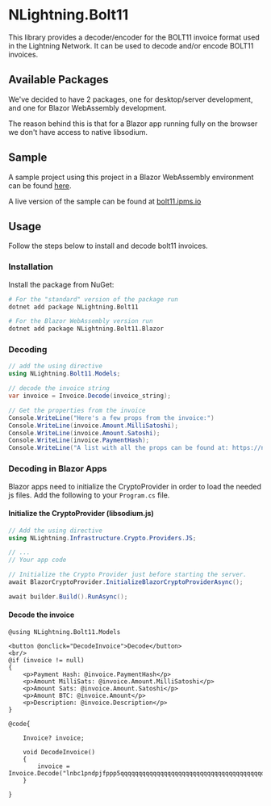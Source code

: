 # NLightning.Bolt11

This library provides a decoder/encoder for the BOLT11 invoice format used in the Lightning Network.
It can be used to decode and/or encode BOLT11 invoices.

## Available Packages

We've decided to have 2 packages, one for desktop/server development, and one for Blazor WebAssembly development.

The reason behind this is that for a Blazor app running fully on the browser we don't have access to native libsodium.

## Sample

A sample project using this project in a Blazor WebAssembly environment can be found [here](https://github.com/ipms-io/NLightning-Samples/tree/main/Bolt11.Decoder.Blazor).

A live version of the sample can be found at [bolt11.ipms.io](https://bolt11.ipms.io)

## Usage

Follow the steps below to install and decode bolt11 invoices.

### Installation

Install the package from NuGet:

```bash
# For the "standard" version of the package run
dotnet add package NLightning.Bolt11

# For the Blazor WebAssembly version run
dotnet add package NLightning.Bolt11.Blazor
```

### Decoding

```csharp
// add the using directive
using NLightning.Bolt11.Models;

// decode the invoice string
var invoice = Invoice.Decode(invoice_string);

// Get the properties from the invoice
Console.WriteLine("Here's a few props from the invoice:")
Console.WriteLine(invoice.Amount.MilliSatoshi);
Console.WriteLine(invoice.Amount.Satoshi);
Console.WriteLine(invoice.PaymentHash);
Console.WriteLine("A list with all the props can be found at: https://nlightning.ipms.io/api/NLightning.Bolts.BOLT11.Invoice.html#properties");
```

### Decoding in Blazor Apps

Blazor apps need to initialize the CryptoProvider in order to load the needed js files. Add the following to your
`Program.cs` file.

#### Initialize the CryptoProvider (libsodium.js)

```csharp
// Add the using directive
using NLightning.Infrastructure.Crypto.Providers.JS;

// ...
// Your app code

// Initialize the Crypto Provider just before starting the server.
await BlazorCryptoProvider.InitializeBlazorCryptoProviderAsync();

await builder.Build().RunAsync();
```

#### Decode the invoice

```blazor
@using NLightning.Bolt11.Models

<button @onclick="DecodeInvoice">Decode</button>
<br/>
@if (invoice != null)
{
    <p>Payment Hash: @invoice.PaymentHash</p>
    <p>Amount MilliSats: @invoice.Amount.MilliSatoshi</p>
    <p>Amount Sats: @invoice.Amount.Satoshi</p>
    <p>Amount BTC: @invoice.Amount</p>
    <p>Description: @invoice.Description</p>
}

@code{

    Invoice? invoice;
    
    void DecodeInvoice()
    {
        invoice = Invoice.Decode("lnbc1pndpjfppp5qqqqqqqqqqqqqqqqqqqqqqqqqqqqqqqqqqqqqqqqqqqqqqqqqqqssp5qqqqqqqqqqqqqqqqqqqqqqqqqqqqqqqqqqqqqqqqqqqqqqqqqqqsdqq5243a4h29w7lm6g89hktd0qzfakevjp7hktskal5p69jxa6vyqw4s95577lltw0t6l9dhp7cfld9urkxfsucsxascnxdqmanrlklsqcp5nwzmf");
    }

}
```

